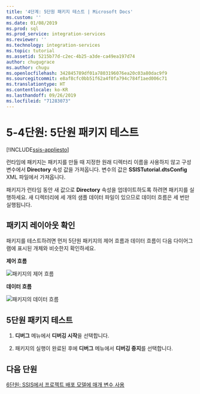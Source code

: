 ```yaml
---
title: '4단계: 5단원 패키지 테스트 | Microsoft Docs'
ms.custom: ''
ms.date: 01/08/2019
ms.prod: sql
ms.prod_service: integration-services
ms.reviewer: ''
ms.technology: integration-services
ms.topic: tutorial
ms.assetid: 5215b77d-c2ec-4b25-a3de-ca49ea197d74
author: chugugrace
ms.author: chugu
ms.openlocfilehash: 342845789df01a7803196076ea20c03a80dac9f9
ms.sourcegitcommit: e8af8cfc0bb51f62a4f0fa794c784f1aed006c71
ms.translationtype: HT
ms.contentlocale: ko-KR
ms.lasthandoff: 09/26/2019
ms.locfileid: "71283073"
---
```

# <a name="lesson-5-4-test-the-lesson-5-package"></a>5-4단원: 5단원 패키지 테스트

[!INCLUDE[ssis-appliesto](../includes/ssis-appliesto-ssvrpluslinux-asdb-asdw-xxx.md)]



런타임에 패키지는 패키지를 만들 때 지정한 원래 디렉터리 이름을 사용하지 않고 구성 변수에서 **Directory** 속성 값을 가져옵니다. 변수의 값은 **SSISTutorial.dtsConfig** XML 파일에서 가져옵니다.  
  
패키지가 런타임 동안 새 값으로 **Directory** 속성을 업데이트하도록 하려면 패키지를 실행하세요. 새 디렉터리에 세 개의 샘플 데이터 파일이 있으므로 데이터 흐름은 세 번만 실행됩니다.  
  
## <a name="checking-the-package-layout"></a>패키지 레이아웃 확인  
패키지를 테스트하려면 먼저 5단원 패키지의 제어 흐름과 데이터 흐름이 다음 다이어그램에 표시된 개체와 비슷한지 확인하세요.  
  
**제어 흐름**  
  
![패키지의 제어 흐름](../integration-services/media/task4lesson2control.gif "패키지의 제어 흐름")  
  
**데이터 흐름**  
  
![패키지의 데이터 흐름](../integration-services/media/task9lesson1data.gif "패키지의 데이터 흐름")  
  
## <a name="test-the-lesson-5-package"></a>5단원 패키지 테스트  
  
1.  **디버그** 메뉴에서 **디버깅 시작**을 선택합니다.  
  
2.  패키지의 실행이 완료된 후에 **디버그** 메뉴에서 **디버깅 중지**를 선택합니다.  
  
## <a name="next-lesson"></a>다음 단원  
[6단원: SSIS에서 프로젝트 배포 모델에 매개 변수 사용](../integration-services/lesson-6-using-parameters-with-the-project-deployment-model-in-ssis.md)  
  
  
  
